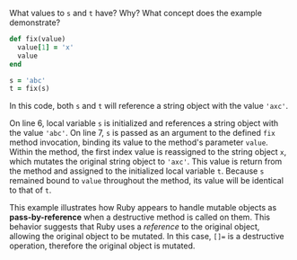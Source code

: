 What values to `s` and `t` have? Why? What concept does the example demonstrate?
```Ruby
def fix(value)
  value[1] = 'x'
  value
end

s = 'abc'
t = fix(s)
```
In this code, both `s` and `t` will reference a string object with the value `'axc'`.

On line 6, local variable `s` is initialized and references a string object with the value `'abc'`. On line 7, `s` is passed as an argument to the defined `fix` method invocation, binding its value to the method's parameter `value`. Within the method, the first index value is reassigned to the string object `x`, which mutates the original string object to `'axc'`. This value is return from the method and assigned to the initialized local variable `t`. Because `s` remained bound to `value` throughout the method, its value will be identical to that of `t`.

This example illustrates how Ruby appears to handle mutable objects as **pass-by-reference** when a destructive method is called on them. This behavior suggests that Ruby uses a *reference* to the original object, allowing the original object to be mutated. In this case, `[]=` is a destructive operation, therefore the original object is mutated.